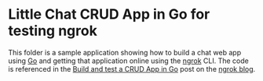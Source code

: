 # Little Chat CRUD App in Go for testing ngrok
This folder is a sample application showing how to build a chat web app using [Go](https://go.dev/) and getting that application online using the [ngrok](https://ngrok.com/) CLI.
The code is referenced in the [Build and test a CRUD App in Go](http://ngrok.com/blog-post/go-crud-app-1) post on the [ngrok blog](https://ngrok.com/blog).

